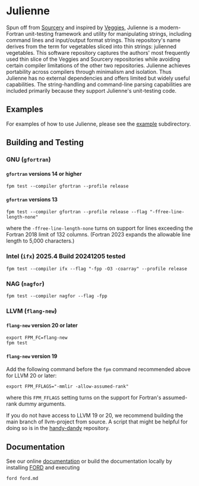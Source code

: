 Julienne
========

Spun off from [Sourcery] and inspired by [Veggies], Julienne is a modern-Fortran unit-testing framework and utility for manipulating strings, including command lines and input/output format strings. 
This repository's name derives from the term for vegetables sliced into thin strings: julienned vegetables.
This software repository captures the authors' most frequently used thin slice of the Veggies and Sourcery repositories while avoiding certain compiler limitations of the other two repositories.
Julienne achieves portability across compilers through minimalism and isolation.
Thus Julienne has no external dependencies and offers limited but widely useful capabilities.
The string-handling and command-line parsing capabilities are included primarily because they support Julienne's unit-testing code.

Examples
--------
For examples of how to use Julienne, please see the [example](./example) subdirectory.

Building and Testing
--------------------
### GNU (`gfortran`)
#### `gfortran` versions 14 or higher
```
fpm test --compiler gfortran --profile release 
```

#### `gfortran` versions 13
```
fpm test --compiler gfortran --profile release --flag "-ffree-line-length-none"
```
where the `-ffree-line-length-none` turns on support for lines exceeding the Fortran 2018 limit of 132 columns.
(Fortran 2023 expands the allowable line length to 5,000 characters.)

### Intel (`ifx`) 2025.4 Build 20241205 tested
```
fpm test --compiler ifx --flag "-fpp -O3 -coarray" --profile release

```

### NAG (`nagfor`)
```
fpm test --compiler nagfor --flag -fpp
```

### LLVM (`flang-new`)
#### `flang-new` version 20 or later
```
export FPM_FC=flang-new
fpm test
```

#### `flang-new` version 19
Add the following command before the `fpm` command recommended above for LLVM 20 or later:
```
export FPM_FFLAGS="-mmlir -allow-assumed-rank"
```
where this `FPM_FFLAGS` setting turns on the support for Fortran's assumed-rank dummy arguments.

If you do not have access to LLVM 19 or 20, we recommend building the main branch of llvm-project from source.
A script that might be helpful for doing so is in the [handy-dandy] repository.

Documentation
-------------
See our online [documentation] or build the documentation locally by installing [FORD] and executing
```
ford ford.md
```
[Sourcery]: https://github.com/sourceryinstitute/sourcery
[Veggies]: https://gitlab.com/everythingfunctional/veggies
[here]: https://github.com/rouson/handy-dandy/blob/7caaa4dc3d6e5331914a3025f0cb1db5ac1a886f/src/fresh-llvm-build.sh
[documentation]: https://sourceryinstitute.github.io/julienne/
[FORD]: https://github.com/Fortran-FOSS-Programmers/ford 
[handy-dandy]: https://github.com/rouson/handy-dandy/blob/7caaa4dc3d6e5331914a3025f0cb1db5ac1a886f/src/fresh-llvm-build.sh
